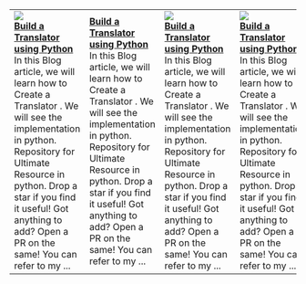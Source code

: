 

<table>
  <tr>
    <td>
      <a href="https://ayushi7rawat.hashnode.dev"><img src="https://cdn.hashnode.com/res/hashnode/image/upload/v1604115515617/9nvP4fDDa.png"/></a> <br/>
      <a href="https://ayushi7rawat.hashnode.dev"><strong>Build a Translator using Python</strong></a> <br/> 
In this Blog article, we will learn how to Create a Translator . We will see the implementation in python.
Repository for Ultimate Resource in python. Drop a star if you find it useful! Got anything to add? Open a PR on the same!
You can refer to my ... 
</td>
<td>
      <a href="https://ayushi7rawat.hashnode.dev"><strong>Build a Translator using Python</strong></a> <br/> 
In this Blog article, we will learn how to Create a Translator . We will see the implementation in python.
Repository for Ultimate Resource in python. Drop a star if you find it useful! Got anything to add? Open a PR on the same!
You can refer to my ... 
</td>
    <td>
      <a href="https://ayushi7rawat.hashnode.dev"><img src="https://cdn.hashnode.com/res/hashnode/image/upload/v1604115515617/9nvP4fDDa.png"/></a> <br/>
      <a href="https://ayushi7rawat.hashnode.dev"><strong>Build a Translator using Python</strong></a> <br/> 
In this Blog article, we will learn how to Create a Translator . We will see the implementation in python.
Repository for Ultimate Resource in python. Drop a star if you find it useful! Got anything to add? Open a PR on the same!
You can refer to my ... 
</td>
    <td>
      <a href="https://ayushi7rawat.hashnode.dev"><img src="https://cdn.hashnode.com/res/hashnode/image/upload/v1604115515617/9nvP4fDDa.png"/></a> <br/>
      <a href="https://ayushi7rawat.hashnode.dev"><strong>Build a Translator using Python</strong></a> <br/> 
In this Blog article, we will learn how to Create a Translator . We will see the implementation in python.
Repository for Ultimate Resource in python. Drop a star if you find it useful! Got anything to add? Open a PR on the same!
You can refer to my ... 
</td>
</tr>
</table>
